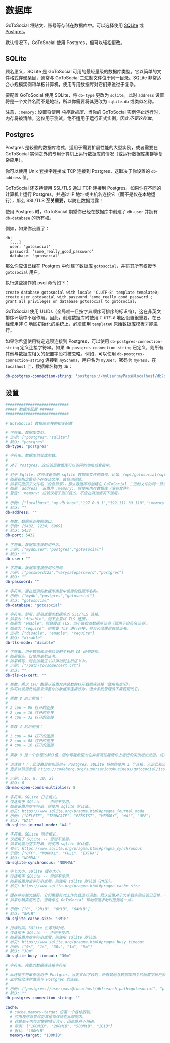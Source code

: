 # 数据库

GoToSocial 将贴文、账号等存储在数据库中。可以选择使用 [SQLite](https://sqlite.org/index.html) 或 [Postgres](https://www.postgresql.org/)。

默认情况下，GoToSocial 使用 Postgres，但可以轻松更改。

## SQLite

顾名思义，SQLite 是 GoToSocial 可用的最轻量级的数据库类型。它以简单的文件格式存储条目，通常与 GoToSocial 二进制文件位于同一目录。SQLite 非常适合小规模实例和单板计算机，使用专用数据库对它们来说过于复杂。

要配置 GoToSocial 使用 SQLite，将 `db-type` 更改为 `sqlite`。此时 `address` 设置将是一个文件名而不是地址，所以你需要将其更改为 `sqlite.db` 或类似名称。

注意，`:memory:` 设置将使用 *内存数据库*，当你的 GoToSocial 实例停止运行时，内存将被清除。这仅用于测试，绝不适用于运行正式实例，因此*不要这样做*。

## Postgres

Postgres 是较重的数据库格式，适用于需要扩展性能的大型实例，或者需要在 GoToSocial 实例之外的专用计算机上运行数据库的情况（或运行数据库集群等复杂应用）。

你可以使用 Unix 套接字连接或 TCP 连接到 Postgres，这取决于你设置的 `db-address` 值。

GoToSocial 还支持使用 SSL/TLS 通过 TCP 连接到 Postgres。如果你在不同的计算机上运行 Postgres，并通过 IP 地址或主机名连接它（而不是仅在本地运行），那么 SSL/TLS **至关重要**，以防止数据泄露！

使用 Postgres 时，GoToSocial 期望你已经在数据库中创建了 `db-user` 并拥有 `db-database` 的所有权。

例如，如果你设置了：

```text
db:
  [...]
  user: "gotosocial"
  password: "some_really_good_password"
  database: "gotosocial"  
```

那么你应该已经在 Postgres 中创建了数据库 `gotosocial`，并将其所有权授予 `gotosocial` 用户。

执行这些操作的 psql 命令如下：

```psql
create database gotosocial with locale 'C.UTF-8' template template0;
create user gotosocial with password 'some_really_good_password';
grant all privileges on database gotosocial to gotosocial;
```

GoToSocial 使用 ULIDs（全局唯一且按字典顺序可排序的标识符），这在非英文排序环境中不起作用。因此，创建数据库时使用 `C.UTF-8` 地区设置很重要。在已经使用非 C 地区初始化的系统上，必须使用 `template0` 原始数据库模板才能进行。

如果你希望使用特定选项连接到 Postgres，可以使用 `db-postgres-connection-string` 定义连接字符串。如果 `db-postgres-connection-string` 已定义，则所有其他与数据库相关的配置字段将被忽略。例如，可以使用 `db-postgres-connection-string` 连接到 `mySchema`，用户名为 `myUser`，密码为 `myPass`，在 `localhost` 上，数据库名称为 `db`：

```yaml
db-postgres-connection-string: 'postgres://myUser:myPass@localhost/db?search_path=mySchema'
```

## 设置

```yaml
############################
##### 数据库配置 ######
############################

# GoToSocial 数据库连接的相关配置

# 字符串。数据库类型。
# 选项: ["postgres","sqlite"]
# 默认: "postgres"
db-type: "postgres"

# 字符串。数据库地址或参数。
#
# 对于 Postgres，这应该是数据库可以访问的地址或套接字。
#
# 对于 Sqlite，这应该是你的 sqlite 数据库文件的路径。比如，/opt/gotosocial/sqlite.db。
# 如果在指定路径不存在该文件，会自动创建。
# 如果只提供了文件名（没有目录），那么数据库将创建在 GoToSocial 二进制文件的同一目录中。
# 如果 `address` 设置为 :memory:，将使用内存数据库（没有文件）。
# 警告: :memory: 应该仅用于测试目的，不应在其他情况下使用。
#
# 示例: ["localhost","my.db.host","127.0.0.1","192.111.39.110",":memory:", "sqlite.db"]
# 默认: ""
db-address: ""

# 整数。数据库连接的端口。
# 示例: [5432, 1234, 6969]
# 默认: 5432
db-port: 5432

# 字符串。数据库连接的用户名。
# 示例: ["mydbuser","postgres","gotosocial"]
# 默认: ""
db-user: ""

# 字符串。数据库连接使用的密码
# 示例: ["password123","verysafepassword","postgres"]
# 默认: ""
db-password: ""

# 字符串。要在提供的数据库类型中使用的数据库名称。
# 示例: ["mydb","postgres","gotosocial"]
# 默认: "gotosocial"
db-database: "gotosocial"

# 字符串。禁用、启用或要求数据库的 SSL/TLS 连接。
# 如果为 "disable"，则不会尝试 TLS 连接。
# 如果为 "enable"，则会尝试 TLS，但不会检查数据库证书（适用于自签名证书）。
# 如果为 "require"，则需要 TLS 进行连接，并且必须提供有效证书。
# 选项: ["disable", "enable", "require"]
# 默认: "disable"
db-tls-mode: "disable"

# 字符串。用于数据库证书验证的主机的 CA 证书路径。
# 如果留空，仅使用主机证书。
# 如果填写，则会加载证书并添加到主机证书中。
# 示例: ["/path/to/some/cert.crt"]
# 默认: ""
db-tls-ca-cert: ""

# 整数。乘以 CPU 数量以设置允许总数的打开数据库连接（使用和空闲）。
# 你可以使用此设置来调整你的数据库连接行为，但大多数管理员不需要更改它。
#
# 乘数 8 的示例值：
#
# 1 cpu = 08 打开的连接
# 2 cpu = 16 打开的连接
# 4 cpu = 32 打开的连接
#
# 乘数 4 的示例值：
#
# 1 cpu = 04 打开的连接
# 2 cpu = 08 打开的连接
# 4 cpu = 16 打开的连接
#
# 乘数 8 是一个合理的默认值，但你可能希望为在非常高性能硬件上运行的实例增加此值，或为使用非常慢的 CPU 的实例减少此值。
#
# 请注意！！：此设置目前仅适用于 Postgres。SQLite 将始终使用 1 个连接，无论此处设置为何。这种行为将在实现更好的 SQLITE_BUSY 处理时更改。
# 更多详情请参见 https://codeberg.org/superseriousbusiness/gotosocial/issues/1407。
#
# 示例: [16, 8, 10, 2]
# 默认: 8
db-max-open-conns-multiplier: 8

# 字符串。SQLite 日志模式。
# 仅适用于 SQLite -- 否则不使用。
# 如果设置为空字符串，则使用 sqlite 默认值。
# 参见: https://www.sqlite.org/pragma.html#pragma_journal_mode
# 示例: ["DELETE", "TRUNCATE", "PERSIST", "MEMORY", "WAL", "OFF"]
# 默认: "WAL"
db-sqlite-journal-mode: "WAL"

# 字符串。SQLite 同步模式。
# 仅适用于 SQLite -- 否则不使用。
# 如果设置为空字符串，则使用 sqlite 默认值。
# 参见: https://www.sqlite.org/pragma.html#pragma_synchronous
# 示例: ["OFF", "NORMAL", "FULL", "EXTRA"]
# 默认: "NORMAL"
db-sqlite-synchronous: "NORMAL"

# 字节大小。SQlite 缓存大小。
# 仅适用于 SQLite -- 否则不使用。
# 如果设置为空字符串或零，则使用 sqlite 默认值（2MiB）。
# 参见: https://www.sqlite.org/pragma.html#pragma_cache_size
#
# 缓存并非越大越好。它们需要针对工作负载进行调整。默认设置对于大多数实例应该已足够，不应该更改。
# 如果你确实更改它，请确保在 GoToSocial 帮助频道求助时提到这一点。
#
# 示例: ["0", "2MiB", "8MiB", "64MiB"]
# 默认: "8MiB"
db-sqlite-cache-size: "8MiB"

# 持续时间。SQlite 忙等待时间。
# 仅适用于 SQLite -- 否则不使用。
# 如果设置为空字符串或零，则使用 sqlite 默认值。
# 参见: https://www.sqlite.org/pragma.html#pragma_busy_timeout
# 示例: ["0s", "1s", "30s", "1m", "5m"]
# 默认: "30m"
db-sqlite-busy-timeout: "30m"

# 字符串。完整的数据库连接字符串
#
# 此连接字符串仅适用于 Postgres。当定义此字段时，所有其他与数据库相关的配置字段将被忽略。
# 此字段允许你微调与 Postgres 的连接。
# 
# 示例: ["postgres://user:pass@localhost/db?search_path=gotosocial", "postgres://user:pass@localhost:9999/db"]
# 默认: ""
db-postgres-connection-string: ""

cache:
  # cache.memory-target 设置一个目标限制，
  # 应用程序将尝试将其缓存保持在此限制内。
  # 这是基于内存对象的估计大小，因此绝对不精确。
  # 示例: ["100MiB", "200MiB", "500MiB", "1GiB"]
  # 默认: "100MiB"
  memory-target: "100MiB"
```